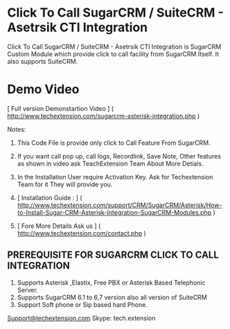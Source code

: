 Click To Call SugarCRM / SuiteCRM - Asetrsik CTI Integration
===========================================

Click To Call SugarCRM / SuiteCRM - Asetrsik CTI Integration is  SugarCRM Custom Module which provide click to call facility from SugarCRM Itself. It also supports SuiteCRM.

Demo Video 
=============================================
[ Full version  Demonstartion Video ] ( http://www.techextension.com/sugarcrm-asterisk-integration.php )

Notes:

1. This Code File is provide only click to Call Feature From SugarCRM.

2. If you want call pop up, call logs, Recordlink, Save Note, Other features as shown in video ask TeachExtension Team About More Detials.

3. In the Installation User require Activation Key. Ask for Techextension Team for it They will provide you. 

4. [ Installation Guide : ] ( http://www.techextension.com/support/CRM/SugarCRM/Asterisk/How-to-Install-Sugar-CRM-Asterisk-Integration-SugarCRM-Modules.php ) 

5. [ Fore More Details Ask us ] ( http://www.techextension.com/contact.php )


PREREQUISITE FOR SUGARCRM CLICK TO CALL INTEGRATION
------------------------------------------------------

1. Supports Asterisk ,Elastix, Free PBX or Asterisk Based Telephonic Server.
2. Supports SugarCRM 6.1 to 6,7 version also all version of SuiteCRM
3. Support Soft phone or Sip based hard Phone.

Support@techextension.com
Skype: tech.extension
